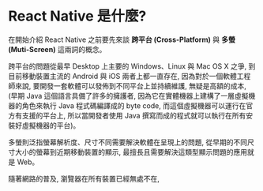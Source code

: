 # React Native 是什麼?
在開始介紹 React Native 之前要先來談 **跨平台 (Cross-Platform)** 與 **多螢 (Muti-Screen)** 這兩詞的概念。

跨平台的問題從最早 Desktop 上主要的 Windows、Linux 與 Mac OS X 之爭, 到目前移動裝置主流的 Android 與 iOS 兩者上都一直存在, 因為對於一個軟體工程師來說, 要開發一套軟體可以發佈到不同平台上並持續維護, 無疑是高額的成本, (早期 Java 這個語言具備了許多的擁護者, 因為它在實體機器上建構了一層虛擬機器的角色來執行 Java 程式碼編譯成的 byte code, 而這個虛擬機器可以運行在官方有支援的平台上, 所以當開發者使用 Java 撰寫而成的程式就可以執行在所有安裝好虛擬機器的平台)。

多螢則泛指螢幕解析度、尺寸不同需要解決軟體在呈現上的問題, 從早期的不同尺寸大小的螢幕到近期移動裝置的顯示, 最擅長且需要解決這類型顯示問題的應用就是 Web。

隨著網路的普及, 瀏覽器在所有裝置已經無處不在, 
